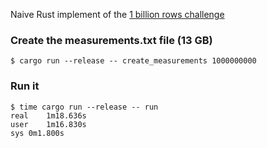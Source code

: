 Naive Rust implement of the [1 billion rows challenge](https://github.com/gunnarmorling/1brc)

### Create the measurements.txt file (13 GB)

```shell
$ cargo run --release -- create_measurements 1000000000
```

### Run it

```shell
$ time cargo run --release -- run
real    1m18.636s
user    1m16.830s
sys 0m1.800s
```
